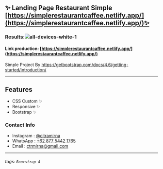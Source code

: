 ## ✨ Landing Page Restaurant Simple [https://simplerestaurantcaffee.netlify.app/](https://simplerestaurantcaffee.netlify.app/)✨

### Results:![all-devices-white-1](https://i.ibb.co/qsBF3cL/all-devices-white-1.png)

#### Link production: [https://simplerestaurantcaffee.netlify.app/](https://simplerestaurantcaffee.netlify.app/)

Simple Project By https://getbootstrap.com/docs/4.6/getting-started/introduction/

---

## Features

- CSS Custom ✨
- Responsive ✨
- Bootstrap ✨

### Contact Info

- Instagram : [@citramirna](https://www.instagram.com/citramirna)
- WhatsApp : [+62 877 5442 1765](https://wa.me/6287754421765)
- Email : [ctrmirna@gmail.com](mailto:ctrmirna@gmail.com)

---
###### tags: `Bootstrap 4` 
